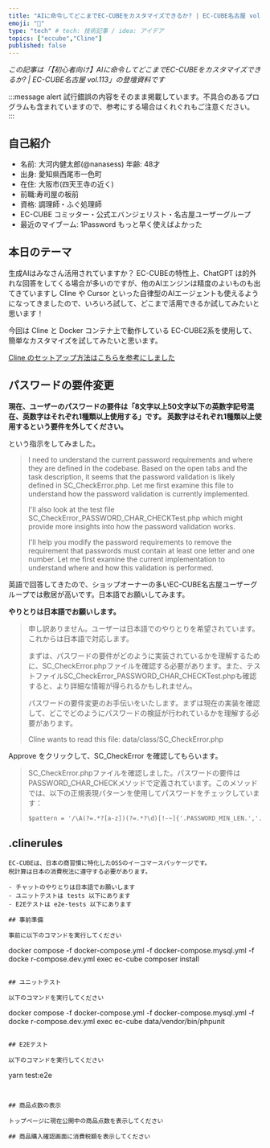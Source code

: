```yaml
---
title: "AIに命令してどこまでEC-CUBEをカスタマイズできるか? | EC-CUBE名古屋 vol.113"
emoji: "🙆"
type: "tech" # tech: 技術記事 / idea: アイデア
topics: ["eccube","Cline"]
published: false
---
```

*この記事は「【初心者向け】AIに命令してどこまでEC-CUBEをカスタマイズできるか? | EC-CUBE名古屋 vol.113」の登壇資料です*

:::message alert
試行錯誤の内容をそのまま掲載しています。不具合のあるプログラムも含まれていますので、参考にする場合はくれぐれもご注意ください。
:::

## 自己紹介

- 名前: 大河内健太郎(@nanasess) 年齢: 48才
- 出身: 愛知県西尾市一色町
- 在住: 大阪市(四天王寺の近く)
- 前職:寿司屋の板前
- 資格: 調理師・ふぐ処理師
- EC-CUBE コミッター・公式エバンジェリスト・名古屋ユーザーグループ
- 最近のマイブーム: 1Password もっと早く使えばよかった

## 本日のテーマ

生成AIはみなさん活用されていますか？
EC-CUBEの特性上、ChatGPT は的外れな回答をしてくる場合が多いのですが、他のAIエンジンは精度のよいものも出てきていますし Cline や Cursor といった自律型のAIエージェントも使えるようになってきましたので、いろいろ試して、どこまで活用できるか試してみたいと思います！

今回は Cline と Docker コンテナ上で動作している EC-CUBE2系を使用して、簡単なカスタマイズを試してみたいと思います。

[Cline のセットアップ方法はこちらを参考にしました](https://www.ai-souken.com/article/what-is-cline)

## パスワードの要件変更

**現在、ユーザーのパスワードの要件は「8文字以上50文字以下の英数字記号混在、英数字はそれぞれ1種類以上使用する」です。
英数字はそれぞれ1種類以上使用するという要件を外してください。**

という指示をしてみました。

> I need to understand the current password requirements and where they are defined in the codebase. Based on the open tabs and the task description, it seems that the password validation is likely defined in SC_CheckError.php. Let me first examine this file to understand how the password validation is currently implemented.
>
> I'll also look at the test file SC_CheckError_PASSWORD_CHAR_CHECKTest.php which might provide more insights into how the password validation works.
>
> I'll help you modify the password requirements to remove the requirement that passwords must contain at least one letter and one number. Let me first examine the current implementation to understand where and how this validation is performed.

英語で回答してきたので、ショップオーナーの多いEC-CUBE名古屋ユーザーグループでは敷居が高いです。日本語でお願いしてみます。

**やりとりは日本語でお願いします。**

> 申し訳ありません。ユーザーは日本語でのやりとりを希望されています。これからは日本語で対応します。
>
>まずは、パスワードの要件がどのように実装されているかを理解するために、SC_CheckError.phpファイルを確認する必要があります。また、テストファイルSC_CheckError_PASSWORD_CHAR_CHECKTest.phpも確認すると、より詳細な情報が得られるかもしれません。
>
>パスワードの要件変更のお手伝いをいたします。まずは現在の実装を確認して、どこでどのようにパスワードの検証が行われているかを理解する必要があります。
>
> Cline wants to read this file:
> data/class/SC_CheckError.php

Approve をクリックして、SC_CheckError を確認してもらいます。

> SC_CheckError.phpファイルを確認しました。パスワードの要件はPASSWORD_CHAR_CHECKメソッドで定義されています。このメソッドでは、以下の正規表現パターンを使用してパスワードをチェックしています：
>
> ```diff php
> $pattern = '/\A(?=.*?[a-z])(?=.*?\d)[!-~]{'.PASSWORD_MIN_LEN.','.PASSWORD_MAX_LEN.'}+\z/i';
> ```


## .clinerules

```
EC-CUBEは、日本の商習慣に特化したOSSのイーコマースパッケージです。
税計算は日本の消費税法に遵守する必要があります。

- チャットのやりとりは日本語でお願いします
- ユニットテストは tests 以下にあります
- E2Eテストは e2e-tests 以下にあります

## 事前準備

事前に以下のコマンドを実行してください

```
docker compose -f docker-compose.yml -f docker-compose.mysql.yml -f docke
r-compose.dev.yml exec ec-cube composer install
```

## ユニットテスト

以下のコマンドを実行してください

```
docker compose -f docker-compose.yml -f docker-compose.mysql.yml -f docke
r-compose.dev.yml exec ec-cube data/vendor/bin/phpunit
```

## E2Eテスト

以下のコマンドを実行してください

```
yarn test:e2e
```

```

```

## 商品点数の表示

トップページに現在公開中の商品点数を表示してください

## 商品購入確認画面に消費税額を表示してください

